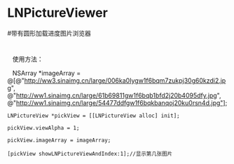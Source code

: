 # LNPictureViewer
#带有圆形加载进度图片浏览器
##
#
    使用方法：
    
    NSArray *imageArray = @[@"http://ww3.sinaimg.cn/large/006ka0Iygw1f6bqm7zukpj30g60kzdi2.jpg",
                            @"http://ww1.sinaimg.cn/large/61b69811gw1f6bqb1bfd2j20b4095dfy.jpg",
                            @"http://ww1.sinaimg.cn/large/54477ddfgw1f6bqkbanqoj20ku0rsn4d.jpg"];
                            
    LNPictureView *pickView = [[LNPictureView alloc] init];
    
    pickView.viewAlpha = 1;
    
    pickView.imageArray = imageArray;
    
    [pickView showLNPictureViewAndIndex:1];//显示第几张图片
